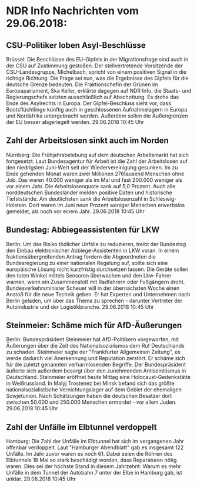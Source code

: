 # NDR Info Nachrichten vom 29.06.2018:


## CSU-Politiker loben Asyl-Beschlüsse
Brüssel: Die Beschlüsse des EU-Gipfels in der Migrationsfrage sind auch in der CSU auf Zustimmung gestoßen. Der stellvertretende Vorsitzende der CSU-Landesgruppe, Michelbach,  spricht von einem positiven Signal in die richtige Richtung. Die Frage sei nun, was die Ergebnisse des Gipfels für die deutsche Grenze bedeuten. Die Fraktionschefin der Grünen im Europaparlament, Ska Keller, erklärte dagegen auf NDR Info, die Staats- und Regierungschefs setzten ausschließlich auf Abschottung. Es drohe das Ende des Asylrechts in Europa. Der Gipfel-Beschluss sieht vor, dass Bootsflüchtlinge künftig auch in geschlossenen Aufnahmelagern in Europa und Nordafrika untergebracht werden. Außerdem sollen die Außengrenzen der EU besser abgeriegelt werden. 29.06.2018 10:45 Uhr 

## Zahl der Arbeitslosen sinkt auch im Norden
Nürnberg:	Die Frühjahrsbelebung auf dem deutschen Arbeitsmarkt hat sich fortgesetzt. Laut Bundesagentur für Arbeit ist die Zahl der Arbeitslosen auf den niedrigsten Juni-Wert seit der Wiedervereinigung gesunken. Im zu Ende gehenden Monat waren zwei Millionen 276tausend Menschen ohne Job. Das waren 40.000 weniger als im Mai und fast 200.000 weniger als vor einem Jahr. Die Arbeitslosenquote sank auf 5,0 Prozent. Auch alle norddeutschen Bundesländer melden positive Daten und historische Tiefststände. Am deutlichsten sank die Arbeitslosenzahl in Schleswig-Holstein. Dort waren im Juni neun Prozent weniger Menschen erwerbslos gemeldet, als noch vor einem Jahr. 29.06.2018 10:45 Uhr 

## Bundestag: Abbiegeassistenten für LKW
Berlin: Um das Risiko tödlicher Unfälle zu reduzieren, treibt der Bundestag den Einbau elektronischer Abbiege-Assistenten in LKW voran. In einem fraktionsübergreifenden Antrag fordern die Abgeordneten die Bundesregierung zu einer nationalen Regelung auf, sollte sich eine europäische Lösung nicht kurzfristig durchsetzen lassen. Die Geräte sollen den toten Winkel mittels Sensoren überwachen und den Lkw-Fahrer warnen, wenn ein Zusammenstoß mit Radfahrern oder Fußgängern droht. Bundesverkehrsminister Scheuer will in der übernächsten Woche einen Anstoß für die neue Technik geben. Er hat Experten und Unternehmen nach Berlin geladen, um über das Thema zu sprechen - darunter Vertreter der Autoindustrie und der Logistikbranche. 29.06.2018 10:45 Uhr 

## Steinmeier: Schäme mich für AfD-Äußerungen
Berlin: Bundespräsident Steinmeier hat AfD-Politikern vorgeworfen, mit Äußerungen über die Zeit des Nationalsozialismus dem Ruf Deutschlands zu schaden. Steinmeier sagte der "Frankfurter Allgemeinen Zeitung", es werde dadurch viel Anerkennung und Reputation zerstört. Er schäme sich für die zuletzt genannten verharmlosenden Begriffe. Der Bundespräsident äußerte sich außerdem besorgt über den zunehmenden Antisemitismus in Deutschland. Steinmeier eröffnet heute Mittag eine Holocaust-Gedenkstätte in Weißrussland. In Malyj Trostenez bei Minsk befand sich das größte nationalsozialistische Vernichtungslager auf dem Gebiet der ehemaligen Sowjetunion. Nach Schätzungen haben die deutschen Besatzer dort zwischen 50.000 und 250.000 Menschen ermordet - vor allem Juden. 29.06.2018 10:45 Uhr 

## Zahl der Unfälle im Elbtunnel verdoppelt
Hamburg:	Die Zahl der Unfälle im Elbtunnel hat sich im vergangenen Jahr offenbar verdoppelt. Laut "Hamburger Abendblatt" gab es insgesamt 122 Unfälle. Im Jahr zuvor waren es noch 61. Dabei seien die Röhren des Elbtunnels 18 Mal so stark beschädigt worden, dass Reparaturen nötig waren. Dies sei der höchste Stand in diesem Jahrzehnt. Warum es mehr Unfälle in dem Tunnel der Autobahn 7 unter der Elbe in Hamburg gab, ist unklar. 29.06.2018 10:45 Uhr 
